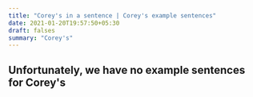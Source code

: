 ```yaml
---
title: "Corey's in a sentence | Corey's example sentences"
date: 2021-01-20T19:57:50+05:30
draft: falses
summary: "Corey's"
---
```

## Unfortunately, we have no example sentences for Corey's                 
